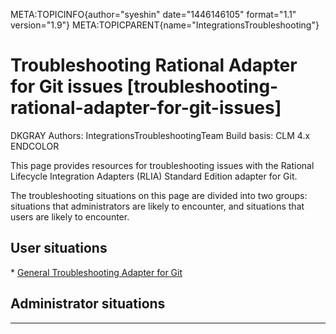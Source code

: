 META:TOPICINFO{author="syeshin" date="1446146105" format="1.1"
version="1.9"} META:TOPICPARENT{name="IntegrationsTroubleshooting"}

# Troubleshooting Rational Adapter for Git issues [troubleshooting-rational-adapter-for-git-issues]

DKGRAY Authors: IntegrationsTroubleshootingTeam Build basis: CLM 4.x
ENDCOLOR

This page provides resources for troubleshooting issues with the
Rational Lifecycle Integration Adapters (RLIA) Standard Edition adapter
for Git.

The troubleshooting situations on this page are divided into two groups:
situations that administrators are likely to encounter, and situations
that users are likely to encounter.

## User situations

\* [General Troubleshooting Adapter for
Git](GeneralTroubleshootingRationalAdapterForGit)

## Administrator situations

--------------------
